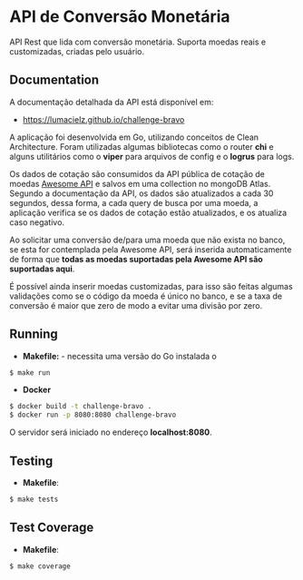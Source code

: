 # API de Conversão Monetária

API Rest que lida com conversão monetária. Suporta moedas reais e customizadas, criadas pelo usuário.

## Documentation
A documentação detalhada da API está disponível em:

- <a>https://lumacielz.github.io/challenge-bravo </a>

A aplicação foi desenvolvida em Go, utilizando conceitos de Clean Architecture. Foram utilizadas algumas bibliotecas como o router <b>chi</b> e alguns utilitários como o <b>viper</b> para arquivos de config e o <b>logrus</b> para logs.

Os dados de cotação são consumidos da API pública de cotação de moedas <a href="https://docs.awesomeapi.com.br/api-de-moedas">Awesome API</a> e salvos em uma collection no mongoDB Atlas. Segundo a
documentação da API, os dados são atualizados a cada 30 segundos, dessa forma, a cada query de busca por uma moeda,
a aplicação verifica se os dados de cotação estão atualizados, e os atualiza caso negativo.

Ao solicitar uma conversão de/para uma moeda que não exista no banco, se esta for contemplada pela Awesome API,
será inserida automaticamente de forma que <b>todas as moedas suportadas pela Awesome API são suportadas aqui</b>.

É possível ainda inserir moedas customizadas, para isso são feitas algumas validações como se o
código da moeda é único no banco, e se a taxa de conversão
é maior que zero de modo a evitar uma divisão por zero.

## Running

- <b>Makefile:</b> - necessita uma versão do Go instalada
o
```bash
$ make run
 ```

- <b>Docker</b>

```bash
$ docker build -t challenge-bravo .
$ docker run -p 8080:8080 challenge-bravo
 ```

O servidor será iniciado no endereço <b>localhost:8080</b>.

## Testing
- <b>Makefile</b>:
```bash
$ make tests
 ```

## Test Coverage
- <b>Makefile</b>:
```bash
$ make coverage
 ```

